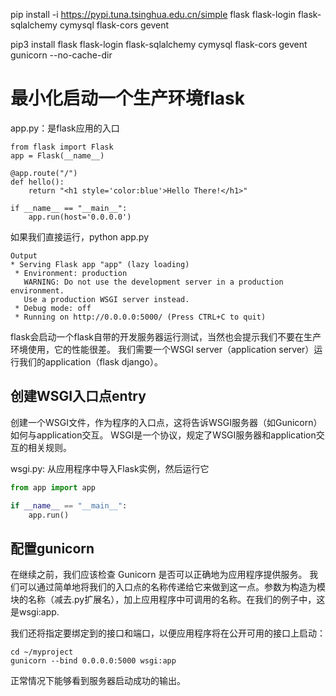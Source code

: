 
pip install -i https://pypi.tuna.tsinghua.edu.cn/simple flask flask-login flask-sqlalchemy cymysql flask-cors gevent

pip3 install flask flask-login flask-sqlalchemy cymysql flask-cors gevent gunicorn --no-cache-dir


# 最小化启动一个生产环境flask

app.py：是flask应用的入口
```
from flask import Flask
app = Flask(__name__)

@app.route("/")
def hello():
    return "<h1 style='color:blue'>Hello There!</h1>"

if __name__ == "__main__":
    app.run(host='0.0.0.0')
```

如果我们直接运行，python app.py
```
Output
* Serving Flask app "app" (lazy loading)
 * Environment: production
   WARNING: Do not use the development server in a production environment.
   Use a production WSGI server instead.
 * Debug mode: off
 * Running on http://0.0.0.0:5000/ (Press CTRL+C to quit)
```
flask会启动一个flask自带的开发服务器运行测试，当然也会提示我们不要在生产环境使用，它的性能很差。
我们需要一个WSGI server（application server）运行我们的application（flask django）。

## 创建WSGI入口点entry
创建一个WSGI文件，作为程序的入口点，这将告诉WSGI服务器（如Gunicorn）如何与application交互。
WSGI是一个协议，规定了WSGI服务器和application交互的相关规则。

wsgi.py:
从应用程序中导入Flask实例，然后运行它
```python
from app import app

if __name__ == "__main__":
    app.run()
```

## 配置gunicorn

在继续之前，我们应该检查 Gunicorn 是否可以正确地为应用程序提供服务。
我们可以通过简单地将我们的入口点的名称传递给它来做到这一点。参数为构造为模块的名称（减去.py扩展名），加上应用程序中可调用的名称。在我们的例子中，这是wsgi:app.

我们还将指定要绑定到的接口和端口，以便应用程序将在公开可用的接口上启动：
```
cd ~/myproject
gunicorn --bind 0.0.0.0:5000 wsgi:app
```
正常情况下能够看到服务器启动成功的输出。



